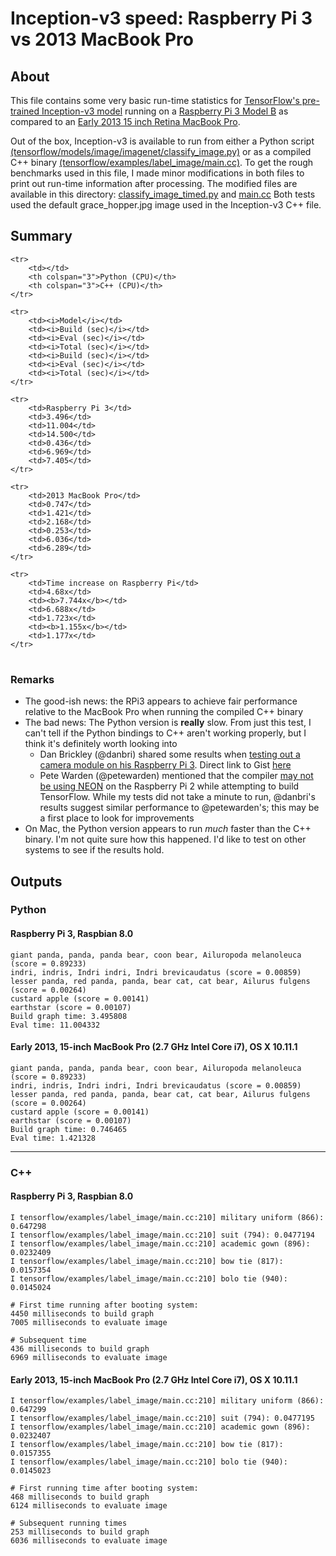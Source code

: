 # Inception-v3 speed: Raspberry Pi 3 vs 2013 MacBook Pro

## About

This file contains some very basic run-time statistics for [TensorFlow's pre-trained Inception-v3 model](https://www.tensorflow.org/versions/r0.7/tutorials/image_recognition/index.html) running on a [Raspberry Pi 3 Model B](https://www.raspberrypi.org/products/raspberry-pi-3-model-b/) as compared to an [Early 2013 15 inch Retina MacBook Pro](https://support.apple.com/kb/SP669?locale=en_US).

Out of the box, Inception-v3 is available to run from either a Python script [(tensorflow/models/image/imagenet/classify_image.py)](https://github.com/tensorflow/tensorflow/tree/master/tensorflow/models/image/imagenet) or as a compiled C++ binary [(tensorflow/examples/label_image/main.cc)](https://github.com/tensorflow/tensorflow/tree/master/tensorflow/examples/label_image). To get the rough benchmarks used in this file, I made minor modifications in both files to print out run-time information after processing. The modified files are available in this directory: [classify\_image\_timed.py](classify_image_timed.py) and [main.cc](main.cc) Both tests used the default grace_hopper.jpg image used in the Inception-v3 C++ file. 

## Summary

<table>

	<tr>
		<td></td>
		<th colspan="3">Python (CPU)</th>
		<th colspan="3">C++ (CPU)</th>
	</tr>
	
	<tr>
		<td><i>Model</i></td>
		<td><i>Build (sec)</i></td>
		<td><i>Eval (sec)</i></td>
		<td><i>Total (sec)</i></td>
		<td><i>Build (sec)</i></td>
		<td><i>Eval (sec)</i></td>
		<td><i>Total (sec)</i></td>
	</tr>
	
	<tr>
		<td>Raspberry Pi 3</td>
		<td>3.496</td>
		<td>11.004</td>
		<td>14.500</td>
		<td>0.436</td>
		<td>6.969</td>
		<td>7.405</td>
	</tr>
	
	<tr>
		<td>2013 MacBook Pro</td>
		<td>0.747</td>
		<td>1.421</td>
		<td>2.168</td>
		<td>0.253</td>
		<td>6.036</td>
		<td>6.289</td>
	</tr>
	
	<tr>
		<td>Time increase on Raspberry Pi</td>
		<td>4.68x</td>
		<td><b>7.744x</b></td>
		<td>6.688x</td>
		<td>1.723x</td>
		<td><b>1.155x</b></td>
		<td>1.177x</td>
	</tr>
	
</table>

### Remarks

* The good-ish news: the RPi3 appears to achieve fair performance relative to the MacBook Pro when running the compiled C++ binary
* The bad news: The Python version is **really** slow. From just this test, I can't tell if the Python bindings to C++ aren't working properly, but I think it's definitely worth looking into
	* Dan Brickley (@danbri) shared some results when [testing out a camera module on his Raspberry Pi 3](https://twitter.com/danbri/status/709903532216995842). Direct link to Gist [here](https://gist.githubusercontent.com/danbri/ee6323d78ca14e616e4e/raw/6f50a897a59cb25d6c5e8f43fdfb0392fe9945d8/gistfile1.txt)
	* Pete Warden (@petewarden) mentioned that the compiler [may not be using NEON](https://github.com/tensorflow/tensorflow/issues/445#issuecomment-196021885) on the Raspberry Pi 2 while attempting to build TensorFlow. While my tests did not take a minute to run, @danbri's results suggest similar performance to @petewarden's; this may be a first place to look for improvements
* On Mac, the Python version appears to run _much_ faster than the C++ binary. I'm not quite sure how this happened. I'd like to test on other systems to see if the results hold.

## Outputs

### Python

#### Raspberry Pi 3, Raspbian 8.0
```
giant panda, panda, panda bear, coon bear, Ailuropoda melanoleuca (score = 0.89233)
indri, indris, Indri indri, Indri brevicaudatus (score = 0.00859)
lesser panda, red panda, panda, bear cat, cat bear, Ailurus fulgens (score = 0.00264)
custard apple (score = 0.00141)
earthstar (score = 0.00107)
Build graph time: 3.495808
Eval time: 11.004332
```

#### Early 2013, 15-inch MacBook Pro (2.7 GHz Intel Core i7), OS X 10.11.1

```
giant panda, panda, panda bear, coon bear, Ailuropoda melanoleuca (score = 0.89233)
indri, indris, Indri indri, Indri brevicaudatus (score = 0.00859)
lesser panda, red panda, panda, bear cat, cat bear, Ailurus fulgens (score = 0.00264)
custard apple (score = 0.00141)
earthstar (score = 0.00107)
Build graph time: 0.746465
Eval time: 1.421328
```

---

### C++

#### Raspberry Pi 3, Raspbian 8.0
```
I tensorflow/examples/label_image/main.cc:210] military uniform (866): 0.647298
I tensorflow/examples/label_image/main.cc:210] suit (794): 0.0477194
I tensorflow/examples/label_image/main.cc:210] academic gown (896): 0.0232409
I tensorflow/examples/label_image/main.cc:210] bow tie (817): 0.0157354
I tensorflow/examples/label_image/main.cc:210] bolo tie (940): 0.0145024

# First time running after booting system:
4450 milliseconds to build graph
7005 milliseconds to evaluate image

# Subsequent time
436 milliseconds to build graph
6969 milliseconds to evaluate image
```

#### Early 2013, 15-inch MacBook Pro (2.7 GHz Intel Core i7), OS X 10.11.1

```
I tensorflow/examples/label_image/main.cc:210] military uniform (866): 0.647299
I tensorflow/examples/label_image/main.cc:210] suit (794): 0.0477195
I tensorflow/examples/label_image/main.cc:210] academic gown (896): 0.0232407
I tensorflow/examples/label_image/main.cc:210] bow tie (817): 0.0157355
I tensorflow/examples/label_image/main.cc:210] bolo tie (940): 0.0145023

# First running time after booting system:
468 milliseconds to build graph
6124 milliseconds to evaluate image

# Subsequent running times
253 milliseconds to build graph
6036 milliseconds to evaluate image
```